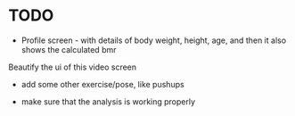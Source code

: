 # TODO
- Profile screen - with details of body weight, height, age, and then it also shows the calculated bmr


<!-- /done -->
<!-- - show youtube videos screen
    create a model
    implement youtube explode
    screen which shows listtile of the videos
        screen takes a keyword as a param and show videos according to that
        when video is clicked it should open the video in the yt app -->

Beautify the ui of this video screen

        
    
- add some other exercise/pose, like pushups


- make sure that the analysis is working properly